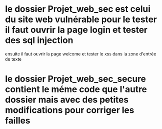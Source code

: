 # le dossier Projet_web_sec est celui du site web vulnérable pour le tester il faut ouvrir la page login et tester des sql injection 
ensuite il faut ouvrir la page welcome et tester le xss dans la zone d'entrée de texte
# le dossier Projet_web_sec_secure contient le méme code que l'autre dossier mais avec des petites modifications pour corriger les failles

